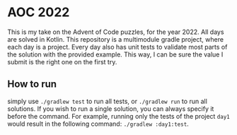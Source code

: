 # AOC 2022

This is my take on the Advent of Code puzzles, for the year 2022. All days are solved in Kotlin. This repository is a
multimodule gradle project, where each day is a project. Every day also has unit tests to validate most parts of the
solution with the provided example. This way, I can be sure the value I submit is the right one on the first try.

## How to run
simply use `./gradlew test` to run all tests, or `./gradlew run` to run all solutions. If you wish to run a single solution, you can always specify it before the command. For example, running only the tests of the project `day1` would result in the following command: `./gradlew :day1:test`.

